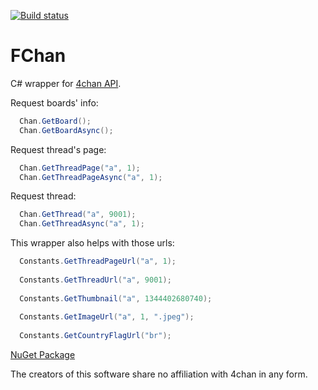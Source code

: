 [![Build status](https://ci.appveyor.com/api/projects/status/7jnipq5kkf97m74k?svg=true)](https://ci.appveyor.com/project/gabrielgio/fchan-library)
# FChan
C# wrapper for [4chan API](https://github.com/4chan/4chan-API).

Request boards' info:
```C#
  Chan.GetBoard();
  Chan.GetBoardAsync();
```

Request thread's page:
```C#
  Chan.GetThreadPage("a", 1);
  Chan.GetThreadPageAsync("a", 1);
```

Request thread:
```C#
  Chan.GetThread("a", 9001);
  Chan.GetThreadAsync("a", 1);
```

This wrapper also helps with those urls:
```C#
  Constants.GetThreadPageUrl("a", 1);
  
  Constants.GetThreadUrl("a", 9001);
  
  Constants.GetThumbnail("a", 1344402680740);
  
  Constants.GetImageUrl("a", 1, ".jpeg");
  
  Constants.GetCountryFlagUrl("br");
```

[NuGet Package](https://www.nuget.org/packages/FChan.Library/)

The creators of this software share no affiliation with 4chan in any form.
